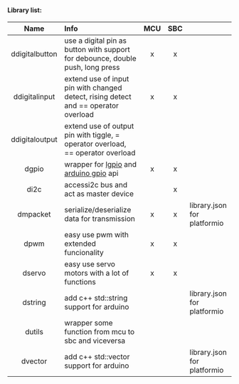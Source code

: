 #### Library list:

| Name           | Info                                                                                                                         | MCU | SBC |                             |
|:--------------:|:---------------------------------------------------------------------------------------------------------------------------- |:---:|:---:| --------------------------- |
| ddigitalbutton | use a digital pin as button with support for debounce, double push, long press                                               | x   | x   |                             |
| ddigitalinput  | extend use of input pin with changed detect, rising detect and == operator overload                                          | x   | x   |                             |
| ddigitaloutput | extend use of output pin with tiggle, = operator overload, == operator overload                                              |     |     |                             |
| dgpio          | wrapper for [lgpio](https://github.com/joan2937/lg/tree/master) and [arduino gpio](https://www.arduino.cc/reference/en/) api | x   | x   |                             |
| di2c           | accessi2c bus and act as master device                                                                                       |     | x   |                             |
| dmpacket       | serialize/deserialize data for transmission                                                                                  | x   | x   | library.json for platformio |
| dpwm           | easy use pwm with extended funcionality                                                                                      | x   | x   |                             |
| dservo         | easy use servo motors with a lot of functions                                                                                | x   | x   |                             |
| dstring        | add c++ std::string support for arduino                                                                                      |     |     | library.json for platformio |
| dutils         | wrapper some function from mcu to sbc and viceversa                                                                          |     |     |                             |
| dvector        | add c++ std::vector support for arduino                                                                                      |     |     | library.json for platformio |




